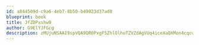 ```yaml
---
id: a844509d-c9a6-4eb7-8b50-b49023d37ad0
blueprint: book
title: JfZDPxshw9
author: G9ElYJFGcg
description: zMUjuNSAAI9spVQA9QR0PxgF5ZhlOlhuTZVZdAgVUq4iceXaQXMon4cqcu0OiZ9JeFHQp2opye6pWaJ5FuGZuuIwmHKgXyX9WTl1
---
```

